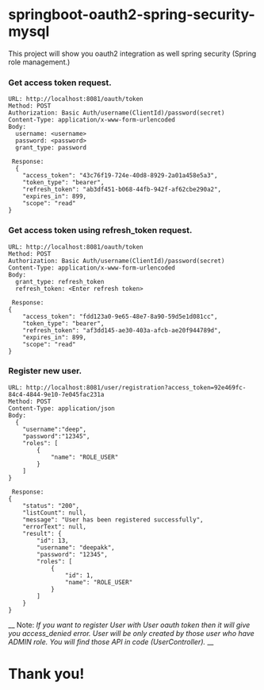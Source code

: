 # springboot-oauth2-spring-security-mysql
This project will show you oauth2 integration as well spring security (Spring role management.)

### Get access token request.
```
URL: http://localhost:8081/oauth/token
Method: POST
Authorization: Basic Auth/username(ClientId)/password(secret)
Content-Type: application/x-www-form-urlencoded
Body:
  username: <username>
  password: <password>
  grant_type: password
  
 Response:
  {
    "access_token": "43c76f19-724e-40d8-8929-2a01a458e5a3",
    "token_type": "bearer",
    "refresh_token": "ab3df451-b068-44fb-942f-af62cbe290a2",
    "expires_in": 899,
    "scope": "read"
}
```


### Get access token using refresh_token request.
```
URL: http://localhost:8081/oauth/token
Method: POST
Authorization: Basic Auth/username(ClientId)/password(secret)
Content-Type: application/x-www-form-urlencoded
Body:
  grant_type: refresh_token
  refresh_token: <Enter refresh token>
  
 Response:
{
    "access_token": "fdd123a0-9e65-48e7-8a90-59d5e1d081cc",
    "token_type": "bearer",
    "refresh_token": "af3dd145-ae30-403a-afcb-ae20f944789d",
    "expires_in": 899,
    "scope": "read"
}
```


### Register new user.
```
URL: http://localhost:8081/user/registration?access_token=92e469fc-84c4-4844-9e10-7e045fac231a
Method: POST
Content-Type: application/json
Body:
  {
	"username":"deep",
	"password":"12345",
	"roles": [
        {
            "name": "ROLE_USER"
        }
    ]
}
  
 Response:
{
    "status": "200",
    "listCount": null,
    "message": "User has been registered successfully",
    "errorText": null,
    "result": {
        "id": 13,
        "username": "deepakk",
        "password": "12345",
        "roles": [
            {
                "id": 1,
                "name": "ROLE_USER"
            }
        ]
    }
}
```

__ Note: *If you want to register User with User oauth token then it will give you access_denied error. User will be only created by those user who have ADMIN role. You will find those API in code (UserController).* __

# Thank you!

